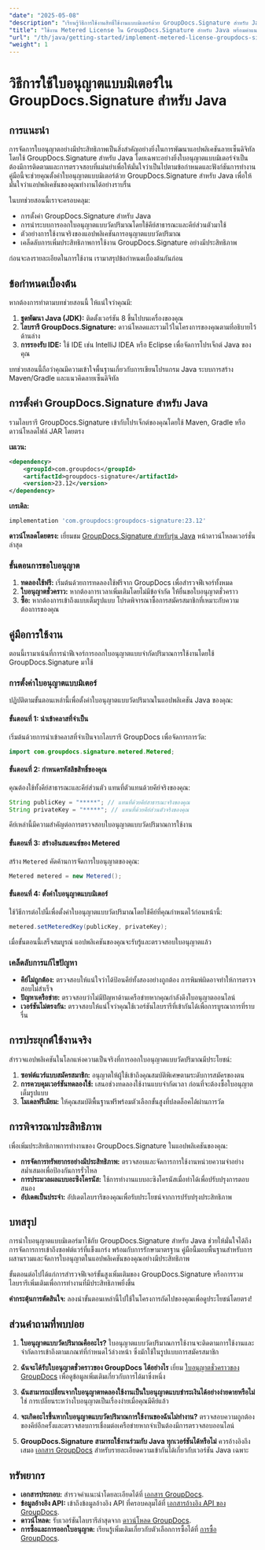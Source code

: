 ```yaml
---
"date": "2025-05-08"
"description": "เรียนรู้วิธีการใช้งานสิทธิ์ใช้งานแบบมิเตอร์ด้วย GroupDocs.Signature สำหรับ Java คู่มือนี้ครอบคลุมการตั้งค่า การรวมระบบ และแนวทางปฏิบัติที่ดีที่สุด"
"title": "ใช้งาน Metered License ใน GroupDocs.Signature สำหรับ Java พร้อมคำแนะนำทีละขั้นตอน"
"url": "/th/java/getting-started/implement-metered-license-groupdocs-signature-java/"
"weight": 1
---
```


# วิธีการใช้ใบอนุญาตแบบมิเตอร์ใน GroupDocs.Signature สำหรับ Java

## การแนะนำ

การจัดการใบอนุญาตอย่างมีประสิทธิภาพเป็นสิ่งสำคัญอย่างยิ่งในการพัฒนาแอปพลิเคชันลายเซ็นดิจิทัลโดยใช้ GroupDocs.Signature สำหรับ Java โดยเฉพาะอย่างยิ่งใบอนุญาตแบบมิเตอร์จำเป็นต้องมีการติดตามและการตรวจสอบที่แม่นยำเพื่อให้มั่นใจว่าเป็นไปตามข้อกำหนดและฟังก์ชันการทำงาน คู่มือนี้จะช่วยคุณตั้งค่าใบอนุญาตแบบมิเตอร์ด้วย GroupDocs.Signature สำหรับ Java เพื่อให้มั่นใจว่าแอปพลิเคชันของคุณทำงานได้อย่างราบรื่น

ในบทช่วยสอนนี้เราจะครอบคลุม:
- การตั้งค่า GroupDocs.Signature สำหรับ Java
- การนำระบบการออกใบอนุญาตแบบวัดปริมาณโดยใช้คีย์สาธารณะและคีย์ส่วนตัวมาใช้
- ตัวอย่างการใช้งานจริงของแอปพลิเคชันการอนุญาตแบบวัดปริมาณ
- เคล็ดลับการเพิ่มประสิทธิภาพการใช้งาน GroupDocs.Signature อย่างมีประสิทธิภาพ

ก่อนจะลงรายละเอียดในการใช้งาน เรามาสรุปข้อกำหนดเบื้องต้นกันก่อน

## ข้อกำหนดเบื้องต้น

หากต้องการทำตามบทช่วยสอนนี้ ให้แน่ใจว่าคุณมี:
1. **ชุดพัฒนา Java (JDK):** ติดตั้งเวอร์ชัน 8 ขึ้นไปบนเครื่องของคุณ
2. **ไลบรารี GroupDocs.Signature:** ดาวน์โหลดและรวมไว้ในโครงการของคุณตามที่อธิบายไว้ด้านล่าง
3. **การรองรับ IDE:** ใช้ IDE เช่น IntelliJ IDEA หรือ Eclipse เพื่อจัดการโปรเจ็กต์ Java ของคุณ

บทช่วยสอนนี้ถือว่าคุณมีความเข้าใจพื้นฐานเกี่ยวกับการเขียนโปรแกรม Java ระบบการสร้าง Maven/Gradle และแนวคิดลายเซ็นดิจิทัล

## การตั้งค่า GroupDocs.Signature สำหรับ Java

รวมไลบรารี GroupDocs.Signature เข้ากับโปรเจ็กต์ของคุณโดยใช้ Maven, Gradle หรือดาวน์โหลดไฟล์ JAR โดยตรง

**เมเวน:**
```xml
<dependency>
    <groupId>com.groupdocs</groupId>
    <artifactId>groupdocs-signature</artifactId>
    <version>23.12</version>
</dependency>
```

**เกรเดิล:**
```gradle
implementation 'com.groupdocs:groupdocs-signature:23.12'
```

**ดาวน์โหลดโดยตรง:** เยี่ยมชม [GroupDocs.Signature สำหรับรุ่น Java](https://releases.groupdocs.com/signature/java/) หน้าดาวน์โหลดเวอร์ชั่นล่าสุด

### ขั้นตอนการขอใบอนุญาต

1. **ทดลองใช้ฟรี:** เริ่มต้นด้วยการทดลองใช้ฟรีจาก GroupDocs เพื่อสำรวจฟีเจอร์ทั้งหมด
2. **ใบอนุญาตชั่วคราว:** หากต้องการเวลาเพิ่มเติมโดยไม่มีข้อจำกัด ให้ยื่นขอใบอนุญาตชั่วคราว
3. **ซื้อ:** หากต้องการเข้าถึงแบบเต็มรูปแบบ โปรดพิจารณาซื้อการสมัครสมาชิกที่เหมาะกับความต้องการของคุณ

## คู่มือการใช้งาน

ตอนนี้เรามาเน้นที่การนำฟีเจอร์การออกใบอนุญาตแบบจำกัดปริมาณการใช้งานโดยใช้ GroupDocs.Signature มาใช้

### การตั้งค่าใบอนุญาตแบบมิเตอร์

ปฏิบัติตามขั้นตอนเหล่านี้เพื่อตั้งค่าใบอนุญาตแบบวัดปริมาณในแอปพลิเคชัน Java ของคุณ:

#### ขั้นตอนที่ 1: นำเข้าคลาสที่จำเป็น
เริ่มต้นด้วยการนำเข้าคลาสที่จำเป็นจากไลบรารี GroupDocs เพื่อจัดการการวัด:
```java
import com.groupdocs.signature.metered.Metered;
```

#### ขั้นตอนที่ 2: กำหนดรหัสลิขสิทธิ์ของคุณ
คุณต้องใช้ทั้งคีย์สาธารณะและคีย์ส่วนตัว แทนที่ตัวแทนด้วยคีย์จริงของคุณ:
```java
String publicKey = "*****"; // แทนที่ด้วยคีย์สาธารณะจริงของคุณ
String privateKey = "*****"; // แทนที่ด้วยคีย์ส่วนตัวจริงของคุณ
```
คีย์เหล่านี้มีความสำคัญต่อการตรวจสอบใบอนุญาตแบบวัดปริมาณการใช้งาน

#### ขั้นตอนที่ 3: สร้างอินสแตนซ์ของ Metered
สร้าง `Metered` คัดค้านการจัดการใบอนุญาตของคุณ:
```java
Metered metered = new Metered();
```

#### ขั้นตอนที่ 4: ตั้งค่าใบอนุญาตแบบมิเตอร์
ใช้วิธีการต่อไปนี้เพื่อตั้งค่าใบอนุญาตแบบวัดปริมาณโดยใช้คีย์ที่คุณกำหนดไว้ก่อนหน้านี้:
```java
metered.setMeteredKey(publicKey, privateKey);
```
เมื่อขั้นตอนนี้เสร็จสมบูรณ์ แอปพลิเคชันของคุณจะรับรู้และตรวจสอบใบอนุญาตแล้ว

### เคล็ดลับการแก้ไขปัญหา
- **คีย์ไม่ถูกต้อง:** ตรวจสอบให้แน่ใจว่าได้ป้อนคีย์ทั้งสองอย่างถูกต้อง การพิมพ์ผิดอาจทำให้การตรวจสอบไม่สำเร็จ
- **ปัญหาเครือข่าย:** ตรวจสอบว่าไม่มีปัญหาด้านเครือข่ายหากคุณกำลังดึงใบอนุญาตออนไลน์
- **เวอร์ชันไม่ตรงกัน:** ตรวจสอบให้แน่ใจว่าคุณใช้เวอร์ชันไลบรารีที่เข้ากันได้เพื่อการบูรณาการที่ราบรื่น

## การประยุกต์ใช้งานจริง

สำรวจแอปพลิเคชันในโลกแห่งความเป็นจริงที่การออกใบอนุญาตแบบวัดปริมาณมีประโยชน์:
1. **ซอฟต์แวร์แบบสมัครสมาชิก:** อนุญาตให้ผู้ใช้เข้าถึงคุณสมบัติพิเศษตามระดับการสมัครของตน
2. **การควบคุมเวอร์ชันทดลองใช้:** เสนอช่วงทดลองใช้งานแบบจำกัดเวลา ก่อนที่จะต้องซื้อใบอนุญาตเต็มรูปแบบ
3. **โมเดลฟรีเมียม:** ให้คุณสมบัติพื้นฐานฟรีพร้อมตัวเลือกขั้นสูงที่ปลดล็อคได้ผ่านการวัด

## การพิจารณาประสิทธิภาพ
เพื่อเพิ่มประสิทธิภาพการทำงานของ GroupDocs.Signature ในแอปพลิเคชันของคุณ:
- **การจัดการทรัพยากรอย่างมีประสิทธิภาพ:** ตรวจสอบและจัดการการใช้งานหน่วยความจำอย่างสม่ำเสมอเพื่อป้องกันการรั่วไหล
- **การประมวลผลแบบอะซิงโครนัส:** ใช้การทำงานแบบอะซิงโครนัสเมื่อทำได้เพื่อปรับปรุงการตอบสนอง
- **อัปเดตเป็นประจำ:** อัปเดตไลบรารีของคุณเพื่อรับประโยชน์จากการปรับปรุงประสิทธิภาพ

## บทสรุป

การนำใบอนุญาตแบบมิเตอร์มาใช้กับ GroupDocs.Signature สำหรับ Java ช่วยให้มั่นใจได้ถึงการจัดการการเข้าถึงซอฟต์แวร์ที่แข็งแกร่ง พร้อมกับการรักษามาตรฐาน คู่มือนี้มอบพื้นฐานสำหรับการผสานรวมและจัดการใบอนุญาตในแอปพลิเคชันของคุณอย่างมีประสิทธิภาพ

ขั้นตอนต่อไปได้แก่การสำรวจฟีเจอร์ขั้นสูงเพิ่มเติมของ GroupDocs.Signature หรือการรวมไลบรารีเพิ่มเติมเพื่อการทำงานที่มีประสิทธิภาพยิ่งขึ้น

**คำกระตุ้นการตัดสินใจ:** ลองนำขั้นตอนเหล่านี้ไปใช้ในโครงการถัดไปของคุณเพื่อดูประโยชน์โดยตรง!

## ส่วนคำถามที่พบบ่อย

1. **ใบอนุญาตแบบวัดปริมาณคืออะไร?**
   ใบอนุญาตแบบวัดปริมาณการใช้งานจะติดตามการใช้งานและจำกัดการเข้าถึงตามเกณฑ์ที่กำหนดไว้ล่วงหน้า ซึ่งมักใช้ในรูปแบบการสมัครสมาชิก

2. **ฉันจะได้รับใบอนุญาตชั่วคราวของ GroupDocs ได้อย่างไร**
   เยี่ยม [ใบอนุญาตชั่วคราวของ GroupDocs](https://purchase.groupdocs.com/temporary-license/) เพื่อดูข้อมูลเพิ่มเติมเกี่ยวกับการได้มาซึ่งหนึ่ง

3. **ฉันสามารถเปลี่ยนจากใบอนุญาตทดลองใช้งานเป็นใบอนุญาตแบบชำระเงินได้อย่างง่ายดายหรือไม่**
   ใช่ การเปลี่ยนระหว่างใบอนุญาตเป็นเรื่องง่ายเมื่อคุณมีคีย์แล้ว

4. **จะเกิดอะไรขึ้นหากใบอนุญาตแบบวัดปริมาณการใช้งานของฉันไม่ทำงาน?**
   ตรวจสอบความถูกต้องของคีย์อีกครั้งและตรวจสอบการเชื่อมต่อเครือข่ายหากจำเป็นต้องมีการตรวจสอบออนไลน์

5. **GroupDocs.Signature สามารถใช้งานร่วมกับ Java ทุกเวอร์ชันได้หรือไม่**
   ควรอ้างอิงถึงเสมอ [เอกสาร GroupDocs](https://docs.groupdocs.com/signature/java/) สำหรับรายละเอียดความเข้ากันได้เกี่ยวกับเวอร์ชัน Java เฉพาะ

## ทรัพยากร
- **เอกสารประกอบ:** สำรวจคำแนะนำโดยละเอียดได้ที่ [เอกสาร GroupDocs](https://docs-groupdocs.com/signature/java/).
- **ข้อมูลอ้างอิง API:** เข้าถึงข้อมูลอ้างอิง API ที่ครอบคลุมได้ที่ [เอกสารอ้างอิง API ของ GroupDocs](https://reference-groupdocs.com/signature/java/).
- **ดาวน์โหลด:** รับเวอร์ชันไลบรารีล่าสุดจาก [ดาวน์โหลด GroupDocs](https://releases-groupdocs.com/signature/java/).
- **การซื้อและการออกใบอนุญาต:** เรียนรู้เพิ่มเติมเกี่ยวกับตัวเลือกการซื้อได้ที่ [การซื้อ GroupDocs](https://purchase-groupdocs.com/buy).